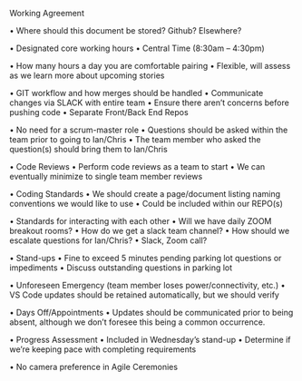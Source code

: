 Working Agreement

• Where should this document be stored? Github? Elsewhere?

• Designated core working hours
• Central Time (8:30am – 4:30pm)

• How many hours a day you are comfortable pairing
• Flexible, will assess as we learn more about upcoming stories

• GIT workflow and how merges should be handled
• Communicate changes via SLACK with entire team • Ensure there aren’t concerns before pushing code • Separate Front/Back End Repos

• No need for a scrum-master role • Questions should be asked within the team prior to going to Ian/Chris • The team member who asked the question(s) should bring them to Ian/Chris

• Code Reviews • Perform code reviews as a team to start • We can eventually minimize to single team member reviews

• Coding Standards • We should create a page/document listing naming conventions we would like to use • Could be included within our REPO(s)

• Standards for interacting with each other • Will we have daily ZOOM breakout rooms? • How do we get a slack team channel? • How should we escalate questions for Ian/Chris? • Slack, Zoom call?

• Stand-ups • Fine to exceed 5 minutes pending parking lot questions or impediments • Discuss outstanding questions in parking lot

• Unforeseen Emergency (team member loses power/connectivity, etc.) • VS Code updates should be retained automatically, but we should verify

• Days Off/Appointments • Updates should be communicated prior to being absent, although we don’t foresee this being a common occurrence.

• Progress Assessment • Included in Wednesday’s stand-up • Determine if we’re keeping pace with completing requirements

• No camera preference in Agile Ceremonies
